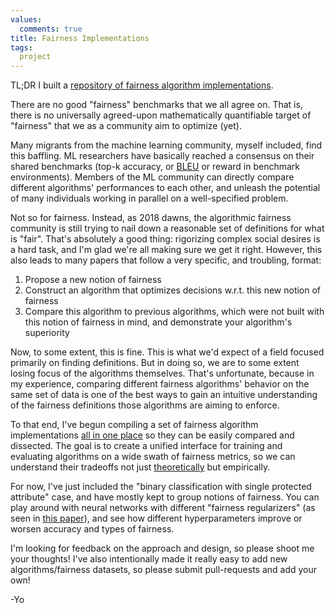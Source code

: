 ```yaml
---
values:
  comments: true
title: Fairness Implementations
tags:
  project
---
```

TL;DR I built a [repository of fairness algorithm implementations](https://github.com/yo-shavit/fairml-farm).

There are no good "fairness" benchmarks that we all agree on.
That is, there is no universally agreed-upon mathematically quantifiable target of "fairness" that we as a community aim to optimize (yet).

Many migrants from the machine learning community, myself included, find this baffling.
ML researchers have basically reached a consensus on their shared benchmarks (top-k accuracy, or [BLEU](https://en.wikipedia.org/wiki/BLEU) or reward in benchmark environments).
Members of the ML community can directly compare different algorithms' performances to each other, and unleash the potential of many individuals working in parallel on a well-specified problem.

Not so for fairness. Instead, as 2018 dawns, the algorithmic fairness community is still trying to nail down a reasonable set of definitions for what is "fair".
That's absolutely a good thing: rigorizing complex social desires is a hard task, and I'm glad we're all making sure we get it right.
However, this also leads to many papers that follow a very specific, and troubling, format:
1. Propose a new notion of fairness
2. Construct an algorithm that optimizes decisions w.r.t. this new notion of fairness
3. Compare this algorithm to previous algorithms, which were not built with this notion of fairness in mind, and demonstrate your algorithm's superiority

Now, to some extent, this is fine. This is what we'd expect of a field focused primarily on finding definitions.
But in doing so, we are to some extent losing focus of the algorithms themselves.
That's unfortunate, because in my experience, comparing different fairness algorithms' behavior on the same set of data is one of the best ways to gain an intuitive understanding of the fairness definitions those algorithms are aiming to enforce.

To that end, I've begun compiling a set of fairness algorithm implementations [all in one place](https://github.com/yo-shavit/fairml-farm) so they can be easily compared and dissected.
The goal is to create a unified interface for training and evaluating algorithms on a wide swath of fairness metrics, so we can understand their tradeoffs not just [theoretically](https://arxiv.org/abs/1609.05807) but empirically.

For now, I've just included the "binary classification with single protected attribute" case, and have mostly kept to group notions of fairness.
You can play around with neural networks with different "fairness regularizers" (as seen in [this paper](https://arxiv.org/pdf/1707.00044.pdf)), and see how different hyperparameters improve or worsen accuracy and types of fairness.

I'm looking for feedback on the approach and design, so please shoot me your thoughts!
I've also intentionally made it really easy to add new algorithms/fairness datasets, so please submit pull-requests and add your own!

-Yo

